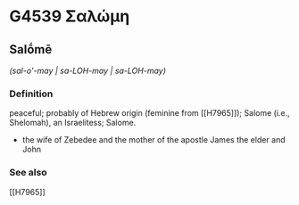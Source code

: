 # G4539 Σαλώμη

## Salṓmē

_(sal-o'-may | sa-LOH-may | sa-LOH-may)_

### Definition

peaceful; probably of Hebrew origin (feminine from [[H7965]]); Salome (i.e., Shelomah), an Israelitess; Salome.

- the wife of Zebedee and the mother of the apostle James the elder and John

### See also

[[H7965]]

